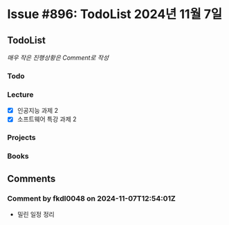 # Issue #896: TodoList 2024년 11월 7일

## TodoList

*매우 작은 진행상황은 Comment로 작성*

### Todo  

### Lecture

- [x] 인공지능 과제 2
- [x] 소프트웨어 특강 과제 2

### Projects



### Books


## Comments

### Comment by fkdl0048 on 2024-11-07T12:54:01Z

- 밀린 일정 정리

